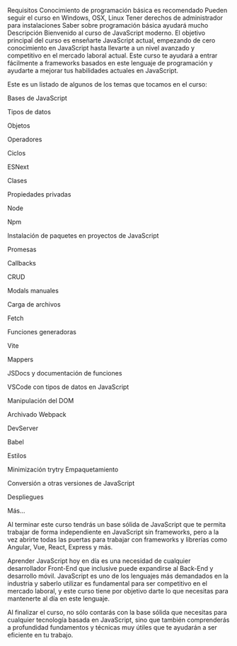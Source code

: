 Requisitos
Conocimiento de programación básica es recomendado
Pueden seguir el curso en Windows, OSX, Linux
Tener derechos de administrador para instalaciones
Saber sobre programación básica ayudará mucho
Descripción
Bienvenido al curso de JavaScript moderno. El objetivo principal del curso es enseñarte JavaScript actual, empezando de cero conocimiento en JavaScript hasta llevarte a un nivel avanzado y competitivo en el mercado laboral actual. Este curso te ayudará a entrar fácilmente a frameworks basados en este lenguaje de programación y ayudarte a mejorar tus habilidades actuales en JavaScript.

Este es un listado de algunos de los temas que tocamos en el curso:

Bases de JavaScript

Tipos de datos

Objetos

Operadores

Ciclos

ESNext

Clases

Propiedades privadas

Node

Npm

Instalación de paquetes en proyectos de JavaScript

Promesas

Callbacks

CRUD

Modals manuales

Carga de archivos

Fetch

Funciones generadoras

Vite

Mappers

JSDocs y documentación de funciones

VSCode con tipos de datos en JavaScript

Manipulación del DOM

Archivado Webpack

DevServer

Babel

Estilos

Minimización
trytry
Empaquetamiento

Conversión a otras versiones de JavaScript

Despliegues

Más...

Al terminar este curso tendrás un base sólida de JavaScript que te permita trabajar de forma independiente en JavaScript sin frameworks, pero a la vez abrirte todas las puertas para trabajar con frameworks y librerías como Angular, Vue, React, Express y más.

Aprender JavaScript hoy en día es una necesidad de cualquier desarrollador Front-End que inclusive puede expandirse al Back-End y desarrollo móvil. JavaScript es uno de los lenguajes más demandados en la industria y saberlo utilizar es fundamental para ser competitivo en el mercado laboral, y este curso tiene por objetivo darte lo que necesitas para mantenerte al día en este lenguaje.

Al finalizar el curso, no sólo contarás con la base sólida que necesitas para cualquier tecnología basada en JavaScript, sino que también comprenderás a profundidad fundamentos y técnicas muy útiles que te ayudarán a ser eficiente en tu trabajo.